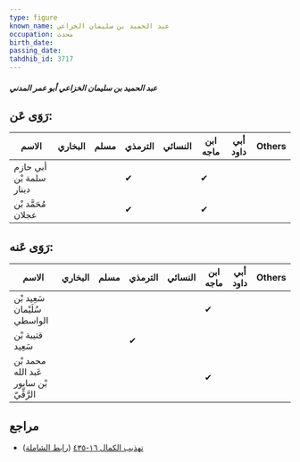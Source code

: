 ```yaml
---
type: figure
known_name: عبد الحميد بن سليمان الخزاعي
occupation: محدث
birth_date:
passing_date:
tahdhib_id: 3717
---
```

##### عبد الحميد بن سليمان الخزاعي أبو عمر المدني

## رَوَى عَن:
| الاسم                   | البخاري | مسلم | الترمذي | النسائي | ابن ماجه | أبي داود | Others |
| ----------------------- | ------- | ---- | ------- | ------- | -------- | -------- | ------ |
| أبي حازم سلمة بْن دينار |         |      | ✔       |         | ✔        |          |        |
| مُحَمَّد بْن عجلان      |         |      | ✔       |         | ✔        |          |        |
## رَوَى عَنه:
| الاسم                                   | البخاري | مسلم | الترمذي | النسائي | ابن ماجه | أبي داود | Others |
| --------------------------------------- | ------- | ---- | ------- | ------- | -------- | -------- | ------ |
| سَعِيد بْن سُلَيْمان الواسطي            |         |      |         |         | ✔        |          |        |
| قتيبة بْن سَعِيد                        |         |      | ✔       |         |          |          |        |
| محمد بْن عَبد الله بْن سابور الرَّقِّيّ |         |      |         |         | ✔        |          |        |
## مراجع
- [تهذيب الكمال ١٦-٤٣٥](obsidian://open?vault=Tahdhib-al-Kamal&file=Figures/٣٧١٧-عبد%20الحميد%20بن%20سليمان%20الخزاعي%20أبو%20عمر%20المدني) ([رابط الشاملة](https://shamela.ws/book/3722/8428))